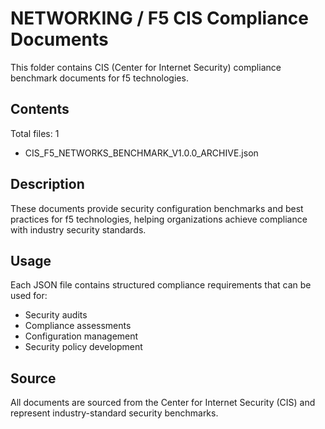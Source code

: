 # NETWORKING / F5 CIS Compliance Documents

This folder contains CIS (Center for Internet Security) compliance benchmark documents for f5 technologies.

## Contents

Total files: 1

- CIS_F5_NETWORKS_BENCHMARK_V1.0.0_ARCHIVE.json


## Description

These documents provide security configuration benchmarks and best practices for f5 technologies, helping organizations achieve compliance with industry security standards.

## Usage

Each JSON file contains structured compliance requirements that can be used for:
- Security audits
- Compliance assessments  
- Configuration management
- Security policy development

## Source

All documents are sourced from the Center for Internet Security (CIS) and represent industry-standard security benchmarks.
